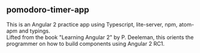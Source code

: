 ## pomodoro-timer-app

This is an Angular 2 practice app using Typescript, lite-server, npm, atom-apm and typings.   
Lifted from the book "Learning Angular 2" by P. Deeleman, this orients the programmer on how to build components using Angular 2 RC1.
